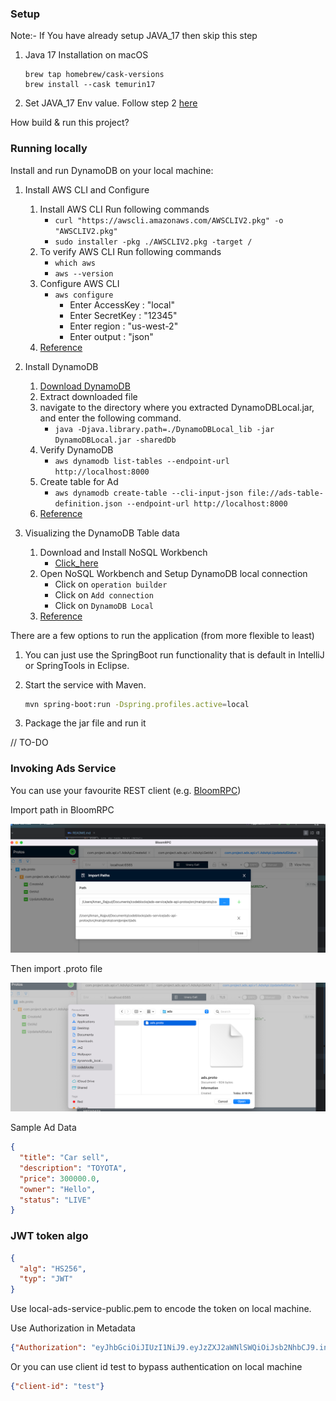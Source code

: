### Setup
Note:- If You have already setup JAVA_17 then skip this step
1. Java 17 Installation on macOS
   ```
   brew tap homebrew/cask-versions
   brew install --cask temurin17
   ```
2. Set JAVA_17 Env value. Follow step 2 [here](https://www.java.com/en/download/help/path.html)

How build & run this project?
### Running locally
Install and run DynamoDB on your local machine:

1. Install AWS CLI  and Configure
    1. Install AWS CLI Run following commands
        * `curl "https://awscli.amazonaws.com/AWSCLIV2.pkg" -o "AWSCLIV2.pkg"`
        * `sudo installer -pkg ./AWSCLIV2.pkg -target /`
    2. To verify AWS CLI Run following commands
        * `which aws`
        * `aws --version`
    3. Configure AWS CLI
        * `aws configure`
            - Enter AccessKey : "local"
            - Enter SecretKey : "12345"
            - Enter region : "us-west-2"
            - Enter output : "json"
    4. [Reference](https://docs.aws.amazon.com/cli/latest/userguide/getting-started-install.html)

2. Install DynamoDB

    1. [Download DynamoDB](https://s3.us-west-2.amazonaws.com/dynamodb-local/dynamodb_local_latest.tar.gz)
    2. Extract downloaded file
    3. navigate to the directory where you extracted DynamoDBLocal.jar, and enter the following command.
        * `java -Djava.library.path=./DynamoDBLocal_lib -jar DynamoDBLocal.jar -sharedDb`
    4. Verify DynamoDB
        * `aws dynamodb list-tables --endpoint-url http://localhost:8000`
    5. Create table for Ad
        * `aws dynamodb create-table --cli-input-json file://ads-table-definition.json --endpoint-url http://localhost:8000`
    6. [Reference](https://docs.aws.amazon.com/amazondynamodb/latest/developerguide/DynamoDBLocal.DownloadingAndRunning.html)

3. Visualizing the DynamoDB Table data

    1. Download and Install NoSQL Workbench
        * [Click_here](https://s3.amazonaws.com/nosql-workbench/NoSQL%20Workbench-mac-3.3.0.dmg)
    2. Open NoSQL Workbench and Setup DynamoDB local connection
        * Click on `operation builder`
        * Click on `Add connection`
        * Click on `DynamoDB Local`
    3. [Reference](https://docs.aws.amazon.com/amazondynamodb/latest/developerguide/workbench.settingup.html)

There are a few options to run the application (from more flexible to least)

1. You can just use the SpringBoot run functionality that is default in IntelliJ or SpringTools in Eclipse.

2. Start the service with Maven.
    ```bash
    mvn spring-boot:run -Dspring.profiles.active=local
    ```

3. Package the jar file and run it

  // TO-DO

### Invoking Ads Service

You can use your favourite REST client (e.g. [BloomRPC](https://formulae.brew.sh/cask/bloomrpc))

Import path in BloomRPC

![img.png](src-images/img.png)

Then import .proto file

![img.png](src-images/proto-img.png)

Sample Ad Data
```json
{
  "title": "Car sell",
  "description": "TOYOTA",
  "price": 300000.0,
  "owner": "Hello",
  "status": "LIVE"
}
```

### JWT token algo

```json
{
  "alg": "HS256",
  "typ": "JWT"
}
```

Use local-ads-service-public.pem to encode the token on local machine. 

Use Authorization in Metadata
```json
{"Authorization": "eyJhbGciOiJIUzI1NiJ9.eyJzZXJ2aWNlSWQiOiJsb2NhbCJ9.incamOSMaNllfoIWYtemE_X9M-vvf3tTTRrjDkE7bQs"}
```
Or you can use client id test to bypass authentication on local machine 
```json
{"client-id": "test"}
```
